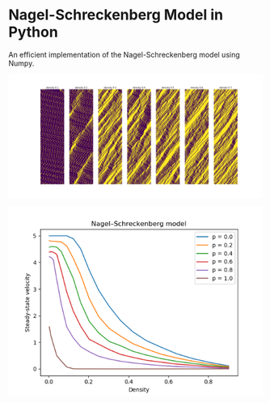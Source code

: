 # Nagel-Schreckenberg Model in Python

An efficient implementation of the Nagel-Schreckenberg model using Numpy.

![](https://raw.githubusercontent.com/christiancosgrove/traffic-numpy/master/densities.png)

![](https://raw.githubusercontent.com/christiancosgrove/traffic-numpy/master/velocity_vs_density.png)
